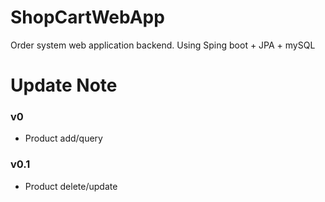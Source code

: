 # ShopCartWebApp
Order system web application backend.
Using Sping boot + JPA + mySQL

# Update Note
### v0 
- Product add/query
### v0.1
- Product delete/update